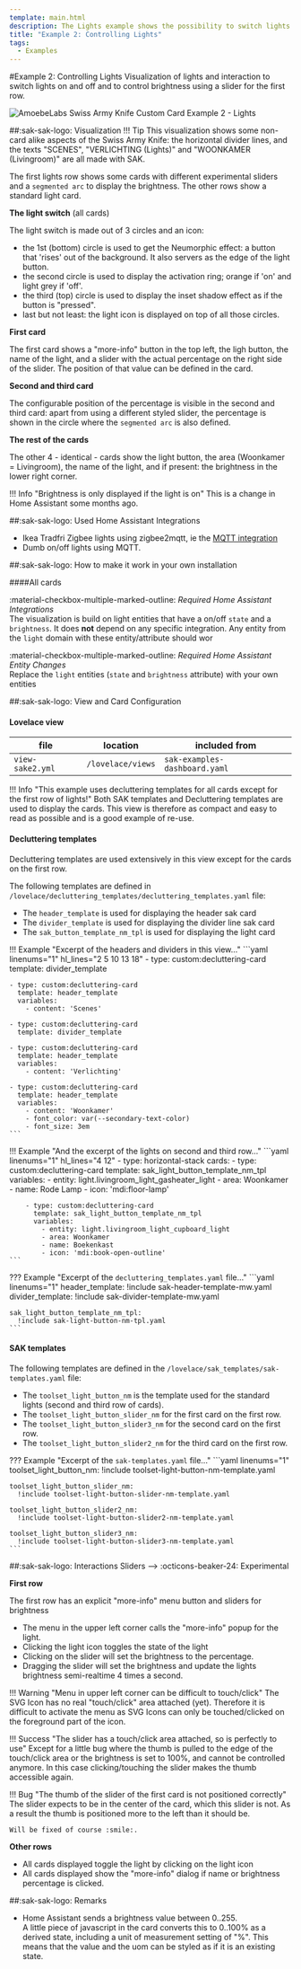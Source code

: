 ```yaml
---
template: main.html
description: The Lights example shows the possibility to switch lights on and off and to control brightness using a slider. Includes a more info menu button for more settings.
title: "Example 2: Controlling Lights"
tags:
  - Examples
---
```

#Example 2: Controlling Lights
Visualization of lights and interaction to switch lights on and off and to control brightness using a slider for the first row.

![AmoebeLabs Swiss Army Knife Custom Card Example 2 - Lights]

##:sak-sak-logo: Visualization
!!! Tip
    This visualization shows some non-card alike aspects of the Swiss Army Knife: the horizontal divider lines, and the texts "SCENES", "VERLICHTING (Lights)" and "WOONKAMER (Livingroom)" are all made with SAK.

The first lights row shows some cards with different experimental sliders and a `segmented arc` to display the brightness.
The other rows show a standard light card.

**The light switch** (all cards)

The light switch is made out of 3 circles and an icon:

- the 1st (bottom) circle is used to get the Neumorphic effect: a button that 'rises' out of the background. It also servers as the edge of the light button.
- the second circle is used to display the activation ring; orange if 'on' and light grey if 'off'.
- the third (top) circle is used to display the inset shadow effect as if the button is "pressed".
- last but not least: the light icon is displayed on top of all those circles.
    
**First card**

The first card shows a "more-info" button in the top left, the ligh button, the name of the light, and a slider with the actual percentage on the right side of the slider. The position of that value can be defined in the card.

**Second and third card**

The configurable position of the percentage is visible in the second and third card: apart from using a different styled slider, the percentage is shown in the circle where the `segmented arc` is also defined.

**The rest of the cards**

The other 4 - identical - cards show the light button, the area (Woonkamer = Livingroom), the name of the light, and if present: the brightness in the lower right corner.

!!! Info "Brightness is only displayed if the light is on"
    This is a change in Home Assistant some months ago.

##:sak-sak-logo: Used Home Assistant Integrations
- Ikea Tradfri Zigbee lights using zigbee2mqtt, ie the [MQTT integration](https://www.home-assistant.io/integrations/mqtt/)
- Dumb on/off lights using MQTT.

##:sak-sak-logo: How to make it work in your own installation

####All cards

:material-checkbox-multiple-marked-outline: _Required Home Assistant Integrations_<br>
The visualization is build on light entities that have a on/off `state` and a `brightness`. It does **not** depend on any specific integration.
Any entity from the `light` domain with these entity/attribute should wor

:material-checkbox-multiple-marked-outline: _Required Home Assistant Entity Changes_<br>
Replace the `light` entities (`state` and `brightness` attribute) with your own entities 

##:sak-sak-logo: View and Card Configuration

#### Lovelace view
| file | location | included from |
| ---- | -------- | ------------- |
| `view-sake2.yml` | `/lovelace/views` | `sak-examples-dashboard.yaml`|

!!! Info "This example uses decluttering templates for all cards except for the first row of lights!"
    Both SAK templates and Decluttering templates are used to display the cards.
    This view is therefore as compact and easy to read as possible and is a good example of re-use.

#### Decluttering templates
Decluttering templates are used extensively in this view except for the cards on the first row.

The following templates are defined in `/lovelace/decluttering_templates/decluttering_templates.yaml` file:

- The `header_template` is used for displaying the header sak card
- The `divider_template` is used for displaying the divider line sak card
- The `sak_button_template_nm_tpl` is used for displaying the light card


!!! Example "Excerpt of the headers and dividers in this view..."
    ```yaml linenums="1" hl_lines="2 5 10 13 18"
    - type: custom:decluttering-card
      template: divider_template

    - type: custom:decluttering-card
      template: header_template
      variables:
        - content: 'Scenes'

    - type: custom:decluttering-card
      template: divider_template

    - type: custom:decluttering-card
      template: header_template
      variables:
        - content: 'Verlichting'

    - type: custom:decluttering-card
      template: header_template
      variables:
        - content: 'Woonkamer'
        - font_color: var(--secondary-text-color)
        - font_size: 3em
    ```
!!! Example "And the excerpt of the lights on second and third row..."
    ```yaml linenums="1" hl_lines="4 12"
    - type: horizontal-stack
      cards:
        - type: custom:decluttering-card
          template: sak_light_button_template_nm_tpl
          variables:
            - entity: light.livingroom_light_gasheater_light
            - area: Woonkamer
            - name: Rode Lamp
            - icon: 'mdi:floor-lamp'

        - type: custom:decluttering-card
          template: sak_light_button_template_nm_tpl
          variables:
            - entity: light.livingroom_light_cupboard_light
            - area: Woonkamer
            - name: Boekenkast
            - icon: 'mdi:book-open-outline'
    ```

??? Example "Excerpt of the `decluttering_templates.yaml` file..."
    ```yaml linenums="1"
    header_template:
      !include sak-header-template-mw.yaml
    divider_template:
      !include sak-divider-template-mw.yaml

    sak_light_button_template_nm_tpl:
      !include sak-light-button-nm-tpl.yaml 
    ```
#### SAK templates
The following templates are defined in the `/lovelace/sak_templates/sak-templates.yaml` file:

- The `toolset_light_button_nm` is the template used for the standard lights (second and third row of cards).
- The `toolset_light_button_slider_nm` for the first card on the first row.
- The `toolset_light_button_slider3_nm` for the second card on the first row.
- The `toolset_light_button_slider2_nm` for the third card on the first row.

??? Example "Excerpt of the `sak-templates.yaml` file..."
    ```yaml linenums="1"
    toolset_light_button_nm:
      !include toolset-light-button-nm-template.yaml

    toolset_light_button_slider_nm:
      !include toolset-light-button-slider-nm-template.yaml

    toolset_light_button_slider2_nm:
      !include toolset-light-button-slider2-nm-template.yaml

    toolset_light_button_slider3_nm:
      !include toolset-light-button-slider3-nm-template.yaml
    ```


##:sak-sak-logo: Interactions
Sliders --> :octicons-beaker-24: Experimental

**First row**

The first row has an explicit "more-info" menu button and sliders for brightness

-	The menu in the upper left corner calls the "more-info" popup for the light.
-	Clicking the light icon toggles the state of the light
-	Clicking on the slider will set the brightness to the percentage.
- Dragging the slider will set the brightness and update the lights brightness semi-realtime 4 times a second.

!!! Warning "Menu in upper left corner can be difficult to touch/click"
    The SVG Icon has no real "touch/click" area attached (yet). Therefore it is difficult to activate the menu as SVG Icons can only be touched/clicked on the foreground part of the icon.
    
!!! Success "The slider has a touch/click area attached, so is perfectly to use"
    Except for a little bug where the thumb is pulled to the edge of the touch/click area or the brightness is set to 100%, and cannot be controlled anymore. In this case clicking/touching the slider makes the thumb accessible again.

!!! Bug "The thumb of the slider of the first card is not positioned correctly"
    The slider expects to be in the center of the card, which this slider is not. As a result the thumb is positioned more to the left than it should be. 
    
    Will be fixed of course :smile:.
    
**Other rows**

- All cards displayed toggle the light by clicking on the light icon
- All cards displayed show the "more-info" dialog if name or brightness percentage is clicked.



##:sak-sak-logo: Remarks

- Home Assistant sends a brightness value between 0..255.
<br>A little piece of javascript in the card converts this to 0..100% as a derived state, including a unit of measurement setting of "%". This means that the value and the uom can be styled as if it is an existing state.

<!-- Image references -->

[AmoebeLabs Swiss Army Knife Custom Card Example 2 - Lights]: ../assets/screenshots/sak-example-2.png "Swiss Army Knife Example 2 - Lights"
  

